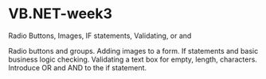 # VB.NET-week3
Radio Buttons, Images, IF statements, Validating, or and

Radio buttons and groups.
Adding images to a form.
If statements and basic business logic checking.
Validating a text box for empty, length, characters.
Introduce OR and AND to the if statement.
